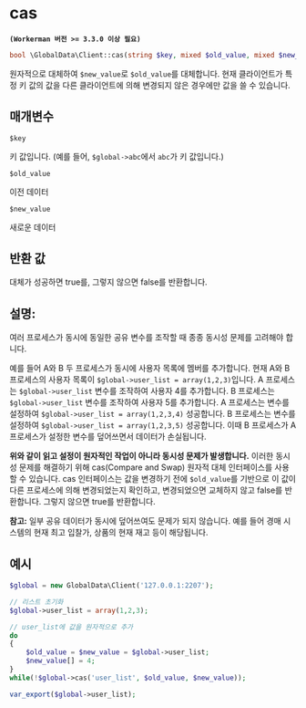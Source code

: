 # cas
**``` (Workerman 버전 >= 3.3.0 이상 필요) ```**
```php
bool \GlobalData\Client::cas(string $key, mixed $old_value, mixed $new_value)
```
원자적으로 대체하여 ```$new_value```로 ```$old_value```를 대체합니다.
현재 클라이언트가 특정 키 값의 값을 다른 클라이언트에 의해 변경되지 않은 경우에만 값을 쓸 수 있습니다.

## 매개변수

 ``` $key ```

키 값입니다. (예를 들어, ```$global->abc```에서 ```abc```가 키 값입니다.)

 ``` $old_value ```

이전 데이터


 ``` $new_value ```

새로운 데이터

## 반환 값
대체가 성공하면 true를, 그렇지 않으면 false를 반환합니다.

## 설명:

여러 프로세스가 동시에 동일한 공유 변수를 조작할 때 종종 동시성 문제를 고려해야 합니다.

예를 들어 A와 B 두 프로세스가 동시에 사용자 목록에 멤버를 추가합니다.
현재 A와 B 프로세스의 사용자 목록이 ```$global->user_list = array(1,2,3)```입니다.
A 프로세스는 ```$global->user_list``` 변수를 조작하여 사용자 4를 추가합니다.
B 프로세스는 ```$global->user_list``` 변수를 조작하여 사용자 5를 추가합니다.
A 프로세스는 변수를 설정하여 ```$global->user_list = array(1,2,3,4)``` 성공합니다.
B 프로세스는 변수를 설정하여 ```$global->user_list = array(1,2,3,5)``` 성공합니다.
이때 B 프로세스가 A 프로세스가 설정한 변수를 덮어쓰면서 데이터가 손실됩니다.

**위와 같이 읽고 설정이 원자적인 작업이 아니라 동시성 문제가 발생합니다.**
이러한 동시성 문제를 해결하기 위해 cas(Compare and Swap) 원자적 대체 인터페이스를 사용할 수 있습니다.
cas 인터페이스는 값을 변경하기 전에 ```$old_value```를 기반으로 이 값이 다른 프로세스에 의해 변경되었는지 확인하고, 변경되었으면 교체하지 않고 false를 반환합니다. 그렇지 않으면 true를 반환합니다.

 **참고:** 
일부 공유 데이터가 동시에 덮어쓰여도 문제가 되지 않습니다. 예를 들어 경매 시스템의 현재 최고 입찰가, 상품의 현재 재고 등이 해당됩니다.

## 예시

```php
$global = new GlobalData\Client('127.0.0.1:2207');

// 리스트 초기화
$global->user_list = array(1,2,3);

// user_list에 값을 원자적으로 추가
do
{
    $old_value = $new_value = $global->user_list;
    $new_value[] = 4;
}
while(!$global->cas('user_list', $old_value, $new_value));

var_export($global->user_list);
```
